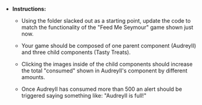 * **Instructions:**

  * Using the folder slacked out as a starting point, update the code to match the functionality of the "Feed Me Seymour" game shown just now.

  * Your game should be composed of one parent component (AudreyII) and three child components (Tasty Treats).

  * Clicking the images inside of the child components should increase the total "consumed" shown in AudreyII's component by different amounts.

  * Once AudreyII has consumed more than 500 an alert should be triggered saying something like: "AudreyII is full!"